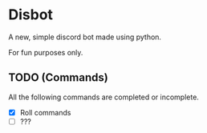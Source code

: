 # Disbot

A new, simple discord bot made using python.

For fun purposes only.

## TODO (Commands)

All the following commands are completed or incomplete.

- [x] Roll commands
- [ ] ???

